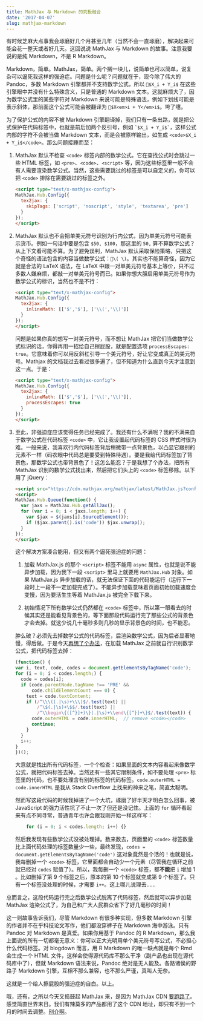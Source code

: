 ```yaml
---
title: MathJax 与 Markdown 的究极融合
date: '2017-04-07'
slug: mathjax-markdown
---
```


有时候芝麻大点事我会琢磨好几个月甚至几年（当然不会一直琢磨），解决起来可能会花一整天或者好几天。这回说说 MathJax 与 Markdown 的故事。注意我要说的是纯 Markdown，不是 R Markdown。

Markdown，简单。MathJax，简单。两个搁一块儿，说简单也可以简单，说复杂可以逼死我这样的强迫症。问题是什么呢？问题就在于，现今除了伟大的 Pandoc，多数 Markdown 引擎都并不支持数学公式，所以 `$X_i + Y_i$` 在这些引擎眼中并没有什么特殊含义，只是普通的 Markdown 文本。这就麻烦大了，因为数学公式里的某些字符对 Markdown 来说可能是特殊语法，例如下划线可能是表示斜体，那前面这个公式可能会被翻译为 `$X<em>i + Y</em>i$`。垮了噻。

为了保护公式的内容不被 Markdown 引擎翻译掉，我们只有一条出路，就是把公式保护在代码标签中，也就是前后加两个反引号，例如 `` `$X_i + Y_i$` ``，这样公式内部的字符不会被当做 Markdown 文本，而是会被原样输出，如生成 `<code>$X_i + Y_i$</code>`。那么问题接踵而至：

1. MathJax 默认不检查 `<code>` 标签内部的数学公式。它在查找公式时会跳过一些 HTML 标签，如 `<pre>`、`<code>`、`<script>` 等，因为这些标签里一般不会有人需要渲染数学公式。当然，这些需要跳过的标签是可以自定义的，你可以把 `<code>` 排除在需要跳过的标签之外。

    ```html
    <script type="text/x-mathjax-config">
    MathJax.Hub.Config({
      tex2jax: {
        skipTags: ['script', 'noscript', 'style', 'textarea', 'pre']
      }
    });
    </script>
    ```

1. MathJax 默认也不会把单美元符号识别为行内公式，因为单美元符号可能表示货币。例如一句话中要是包含 `$50, $100`，那这里的 `50,` 算不算数学公式？从上下文看可能不算。为了避免误判，MathJax 默认采取保险策略，只把这个奇怪的语法包含的内容当做数学公式：`\( \)`。其实也不能算奇怪，因为它就是合法的 LaTeX 语法，在 LaTeX 中跟一对单美元符号基本上等价，只不过多数人嫌麻烦，都敲一对单美元符号而已。如果你想大胆启用单美元符号作为数学公式的标识，当然也不是不行：

    ```html
    <script type="text/x-mathjax-config">
    MathJax.Hub.Config({
      tex2jax: {
        inlineMath: [['$','$'], ['\\(','\\)']]
      }
    });
    </script>
    ```

    问题是如果你真的想写一对美元符号，而不想让 MathJax 把它们当做数学公式标识的话，你得再用一招给自己擦屁股，就是配置选项 `processEscapes: true`。它意味着你可以用反斜杠引导一个美元符号，好让它变成真正的美元符号。Mathjax 的文档我过去看过很多遍了，但不知道为什么直到今天才注意到这一点。于是：
    
    ```html
    <script type="text/x-mathjax-config">
    MathJax.Hub.Config({
      tex2jax: {
        inlineMath: [['$','$'], ['\\(','\\)']],
        processEscapes: true
      }
    });
    </script>
    ```

1. 至此，非强迫症应该觉得任务已经完成了。我还有什么不满呢？我的不满来自于数学公式在代码标签 `<code>` 中，它让我设置起代码标签的 CSS 样式时很为难。一般来说，我喜欢行内代码标签背后稍微带一点背景色，以凸显它跟别的元素不一样（码农眼中代码总是要受到特殊待遇）。要是我给代码标签加了背景色，那数学公式也带背景色了！这怎么能忍？于是我想了个办法，把所有MathJax 识别的数学公式找出来，然后把它们头上的 `<code>` 标签移除。以下用了 jQuery：

    ```html
    <script src="https://cdn.mathjax.org/mathjax/latest/MathJax.js?config=TeX-AMS-MML_HTMLorMML"></script>
    <script>
    MathJax.Hub.Queue(function() {
      var jaxs = MathJax.Hub.getAllJax();
      for (var i = 0; i < jaxs.length; i++) {
        var $jax = $(jaxs[i].SourceElement());
        if ($jax.parent().is('code')) $jax.unwrap();
      }
    });
    </script>
    ```
    
    这个解决方案凑合能用，但又有两个逼死强迫症的问题：
    
    1. 加载 MathJax.js 的那个 `<script>` 标签不能用 `async` 属性，也就是说不能异步加载，因为我下一段 `<script>` 里马上就要用 `MathJax.Hub` 对象。如果 MathJax.js 异步加载的话，就无法保证下面的代码能运行（运行下一段时上一段不一定加载完成了）。不能异步加载意味着页面初始加载速度会变慢，因为要活生生等着 MathJax.js 被完全下载下来。
    
    1. 初始情况下所有数学公式仍然都在 `<code>` 标签中，所以第一眼看去的时候其实还是能看见背景色的，等下面那段代码运行完了那些公式的背景色才会去掉。就这少说几十毫秒多则几秒的显示背景色的时间，也不能忍。
    
    肿么破？必须先去掉数学公式的代码标签，后渲染数学公式，因为后者显著地慢，得后做。于是今天[再想了个办法](https://github.com/yihui/hugo-lithium-theme/blob/master/static/js/math-code.js)，在加载 MathJax 之前就自行识别数学公式，把代码标签去掉：

    ```js
    (function() {
    var i, text, code, codes = document.getElementsByTagName('code');
    for (i = 0; i < codes.length;) {
      code = codes[i];
      if (code.parentNode.tagName !== 'PRE' &&
          code.childElementCount === 0) {
        text = code.textContent;
        if (/^\\\((.|\s)+\\\)$/.test(text) ||
            /^\$(.|\s)+\$$/.test(text) ||
            /^\\begin\{([^}]+)\}(.|\s)+\\end\{[^}]+\}$/.test(text)) {
          code.outerHTML = code.innerHTML;  // remove <code></code>
          continue;
        }
      }
      i++;
    }
    })();
    ```

    大意就是找出所有代码标签，一个个检查：如果里面的文本内容看起来像数学公式，就把代码标签去掉。当然还有一些其它限制条件，如不要处理 `<pre>` 标签里的代码，也不要处理含有别的标签的代码标签。`code.outerHTML = code.innerHTML` 是我从 Stack Overflow 上找来的神来之笔，简直太聪明。
    
    然而写这段代码的时候我掉进了一个大坑，琢磨了好半天才明白怎么回事，被 JavaScript 的强力活性坑了不止一次了但还是没记住。上面的 `for` 循环看起来有点不同寻常，普通青年也许会跟我刚开始一样这样写：

    ```js
        for (i = 0; i < codes.length; i++) {}
    ```

    然后我发现有些数学公式没被处理掉。数来数去，页面里的 `<code>` 标签数量比上面代码处理的标签数量少一些，最终发现，`codes = document.getElementsByTagName('code')` 这对象竟然是个活的！也就是说，我每删掉一个 `<code>` 标签，它里面都会自动少一个元素（尽管我在循环之前就已经对 `codes` 赋值了）。所以，我每删一个 `<code>` 标签，都**不能**把 `i` 增加 1 。比如删掉了第 9 个标签之后，原本的第 10 个标签就变成第 9 个标签了。只有一个标签没处理的时候，才需要 `i++`。这上哪儿说理去……

总而言之，这段代码运行完之后数学公式脱离了代码标签，然后就可以异步加载 MathJax 渲染公式了，为自己和广大人民群众省下了好几毫秒的时间！

这一则故事告诉我们，尽管 Markdown 有很多种实现，但多数 Markdown 引擎的作者并不在乎科技论文写作，他们都没穿裤子在 Markdown 海中游泳。只有 Pandoc 对 Markdown 是真爱。如果你用基于 Pandoc 的 R Markdown，那么我上面说的所有一切都毫无意义：你可以正大光明用单个美元符号写公式，不必担心什么代码标签。对 blogdown 而言，用 R Markdown 的唯一缺点就是每个 Rmd 会生成一个 HTML 文件，这样会使得源代码库不那么干净（副产品也出现在源代码库中了），但就 Markdown 语法来说，Pandoc 绝对是无人能及。各路诸侯的野路子 Markdown 引擎，互相不那么兼容，也不那么严谨，真叫人无奈。

这就是一个给人擦屁股的强迫症的自白。以上。

哦，还有，之所以今天又捣鼓起 MathJax 来，是因为 MathJax CDN [要跑路了](https://www.mathjax.org/cdn-shutting-down/)。感觉简直世界末日。我们有辣莫多的产品都用了这个 CDN 地址，却只有不到一个月的时间去调整。[别介啊](https://github.com/mathjax/MathJax/issues/1725)。
